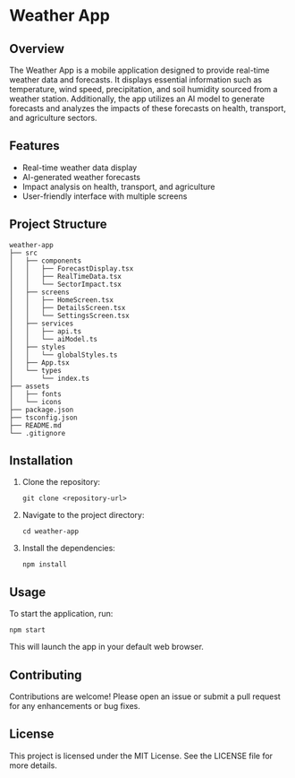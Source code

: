 # Weather App

## Overview
The Weather App is a mobile application designed to provide real-time weather data and forecasts. It displays essential information such as temperature, wind speed, precipitation, and soil humidity sourced from a weather station. Additionally, the app utilizes an AI model to generate forecasts and analyzes the impacts of these forecasts on health, transport, and agriculture sectors.

## Features
- Real-time weather data display
- AI-generated weather forecasts
- Impact analysis on health, transport, and agriculture
- User-friendly interface with multiple screens

## Project Structure
```
weather-app
├── src
│   ├── components
│   │   ├── ForecastDisplay.tsx
│   │   ├── RealTimeData.tsx
│   │   └── SectorImpact.tsx
│   ├── screens
│   │   ├── HomeScreen.tsx
│   │   ├── DetailsScreen.tsx
│   │   └── SettingsScreen.tsx
│   ├── services
│   │   ├── api.ts
│   │   └── aiModel.ts
│   ├── styles
│   │   └── globalStyles.ts
│   ├── App.tsx
│   └── types
│       └── index.ts
├── assets
│   ├── fonts
│   └── icons
├── package.json
├── tsconfig.json
├── README.md
└── .gitignore
```

## Installation
1. Clone the repository:
   ```
   git clone <repository-url>
   ```
2. Navigate to the project directory:
   ```
   cd weather-app
   ```
3. Install the dependencies:
   ```
   npm install
   ```

## Usage
To start the application, run:
```
npm start
```
This will launch the app in your default web browser.

## Contributing
Contributions are welcome! Please open an issue or submit a pull request for any enhancements or bug fixes.

## License
This project is licensed under the MIT License. See the LICENSE file for more details.